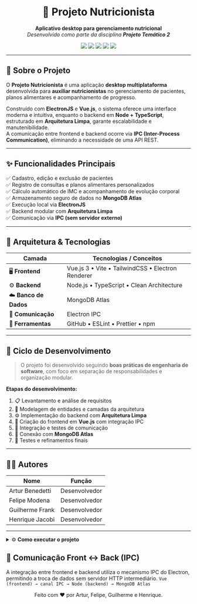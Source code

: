 <h1 align="center">🥗 Projeto Nutricionista</h1>

<p align="center">
  <b>Aplicativo desktop para gerenciamento nutricional</b>  
  <br>
  <i>Desenvolvido como parte da disciplina <b>Projeto Temático 2</b></i>
</p>

<p align="center">
  <img src="https://img.shields.io/badge/Framework-Vue.js_3-42b883?style=for-the-badge&logo=vue.js&logoColor=white" />
  <img src="https://img.shields.io/badge/Desktop-ElectronJS-47848F?style=for-the-badge&logo=electron&logoColor=white" />
  <img src="https://img.shields.io/badge/Backend-Node.js-339933?style=for-the-badge&logo=node.js&logoColor=white" />
  <img src="https://img.shields.io/badge/Database-MongoDB_Atlas-47A248?style=for-the-badge&logo=mongodb&logoColor=white" />
  <img src="https://img.shields.io/badge/Language-TypeScript-3178C6?style=for-the-badge&logo=typescript&logoColor=white" />
</p>

---

## 🧩 Sobre o Projeto

O **Projeto Nutricionista** é uma aplicação **desktop multiplataforma** desenvolvida para **auxiliar nutricionistas** no gerenciamento de pacientes, planos alimentares e acompanhamento de progresso.

Construído com **ElectronJS** e **Vue.js**, o sistema oferece uma interface moderna e intuitiva, enquanto o backend em **Node + TypeScript**, estruturado em **Arquitetura Limpa**, garante escalabilidade e manutenibilidade.  
A comunicação entre frontend e backend ocorre via **IPC (Inter-Process Communication)**, eliminando a necessidade de uma API REST.

---

## ✨ Funcionalidades Principais

✅ Cadastro, edição e exclusão de pacientes  
✅ Registro de consultas e planos alimentares personalizados  
✅ Cálculo automático de IMC e acompanhamento de evolução corporal  
✅ Armazenamento seguro de dados no **MongoDB Atlas**  
✅ Execução local via **ElectronJS**  
✅ Backend modular com **Arquitetura Limpa**  
✅ Comunicação via **IPC (sem servidor externo)**  

---

## 🧠 Arquitetura & Tecnologias

| Camada | Tecnologias / Conceitos |
|--------|--------------------------|
| 🖥️ **Frontend** | Vue.js 3 • Vite • TailwindCSS • Electron Renderer |
| ⚙️ **Backend** | Node.js • TypeScript • Clean Architecture |
| ☁️ **Banco de Dados** | MongoDB Atlas |
| 🔄 **Comunicação** | Electron IPC |
| 🧩 **Ferramentas** | GitHub • ESLint • Prettier • npm |

---

## 🔄 Ciclo de Desenvolvimento

> O projeto foi desenvolvido seguindo **boas práticas de engenharia de software**, com foco em separação de responsabilidades e organização modular.

**Etapas do desenvolvimento:**
1. 📋 Levantamento e análise de requisitos  
2. 🧱 Modelagem de entidades e camadas da arquitetura  
3. ⚙️ Implementação do backend com **Arquitetura Limpa**  
4. 🎨 Criação do frontend em **Vue.js** com integração IPC  
5. 🧩 Integração e testes de comunicação  
6. 💾 Conexão com **MongoDB Atlas**  
7. 🧪 Testes e refinamentos finais  

---

## 👨‍💻 Autores

| Nome            | Função        |
| --------------- | ------------- |
| Artur Benedetti | Desenvolvedor |
| Felipe Modena   | Desenvolvedor |
| Guilherme Frank | Desenvolvedor |
| Henrique Jacobi | Desenvolvedor |

---

<details>
<summary>⚙️ <b>Como executar o projeto</b></summary>

### 🧾 Pré-requisitos

- **Node.js** v18+
- **npm** v9+
- Conta no **MongoDB Atlas**
- **Git** instalado

### ▶️ Passos

```bash
# 1️⃣ Clonar o repositório
git clone https://github.com/usuario/projeto-nutricionista.git

# 2️⃣ Instalar dependências do backend
cd backend
npm install

# 3️⃣ Instalar dependências do Electron
cd ../electron
npm install

# 4️⃣ Instalar dependências do frontend
cd ../frontend
npm install

# 5️⃣ Rodar o frontend (que inicializa o ambiente)
npm run dev
```

🧠 A comunicação entre as camadas ocorre via IPC, portanto não é necessário expor nenhuma API HTTP.
O sistema roda completamente de forma local e isolada.

</details>

## 🔌 Comunicação Front ↔ Back (IPC)

A integração entre frontend e backend utiliza o mecanismo IPC do Electron, permitindo a troca de dados sem servidor HTTP intermediário.
```Vue (frontend) → canal IPC → Node (backend) → MongoDB Atlas```

<p align="center"> Feito com ❤️ por Artur, Felipe, Guilherme e Henrique. </p>

